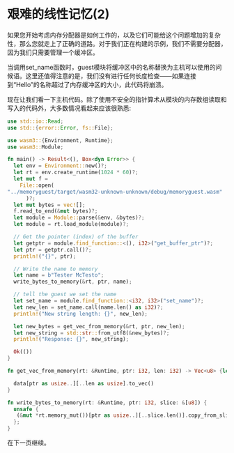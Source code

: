 # 艰难的线性记忆(2)

如果您开始考虑内存分配器是如何工作的，以及它们可能给这个问题增加的复杂性，那么您就走上了正确的道路。对于我们正在构建的示例，我们不需要分配器，因为我们只需要管理一个缓冲区。

当调用set_name函数时，guest模块将缓冲区中的名称替换为主机可以使用的问候语。这里还值得注意的是，我们没有进行任何长度检查——如果连接到“Hello”的名称超过了内存缓冲区的大小，此代码将崩溃。

现在让我们看一下主机代码。除了使用不安全的指针算术从模块的内存数组读取和写入的代码外，大多数情况看起来应该很熟悉:

```rust
use std::io::Read;
use std::{error::Error, fs::File};

use wasm3::{Environment, Runtime};
use wasm3::Module;

fn main() -> Result<(), Box<dyn Error>> {
  let env = Environment::new()?;
  let rt = env.create_runtime(1024 * 60)?;
  let mut f =
    File::open(
"../memoryguest/target/wasm32-unknown-unknown/debug/memoryguest.wasm"
      )?;
  let mut bytes = vec![];
  f.read_to_end(&mut bytes)?;
  let module = Module::parse(&env, &bytes)?;
  let module = rt.load_module(module)?;

  // Get the pointer (index) of the buffer
  let getptr = module.find_function::<(), i32>("get_buffer_ptr")?;
  let ptr = getptr.call()?;
  println!("{}", ptr);

  // Write the name to memory
  let name = b"Tester McTesto";
  write_bytes_to_memory(&rt, ptr, name);

  // tell the guest we set the name
  let set_name = module.find_function::<i32, i32>("set_name")?;
  let new_len = set_name.call(name.len() as i32)?;
  println!("New string length: {}", new_len);

  let new_bytes = get_vec_from_memory(&rt, ptr, new_len);
  let new_string = std::str::from_utf8(&new_bytes)?;
  println!("Response: {}", new_string);

  Ok(())
}

fn get_vec_from_memory(rt: &Runtime, ptr: i32, len: i32) -> Vec<u8> {let data = unsafe { &*rt.memory() };

  data[ptr as usize..][..len as usize].to_vec()
}

fn write_bytes_to_memory(rt: &Runtime, ptr: i32, slice: &[u8]) {
  unsafe {
   (&mut *rt.memory_mut())[ptr as usize..][..slice.len()].copy_from_slice(slice);
  };
}
```

在下一页继续。